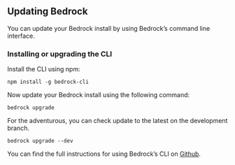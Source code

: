 <h2>Updating Bedrock</h2>
<p>You can update your Bedrock install by using Bedrock’s command line interface.</p>
<h3>Installing or upgrading the CLI</h3>
<p>Install the CLI using npm:</p>
<pre><code>npm install -g bedrock-cli</code></pre>
<p>Now update your Bedrock install using the following command:</p>
<pre><code>bedrock upgrade</code></pre>
<p>For the adventurous, you can check update to the latest on the development branch.</p>
<pre><code>bedrock upgrade --dev</code></pre>
<p>You can find the full instructions for using Bedrock’s CLI on&nbsp;<a href="https://github.com/mono-company/bedrock-cli">Github</a>.</p>
